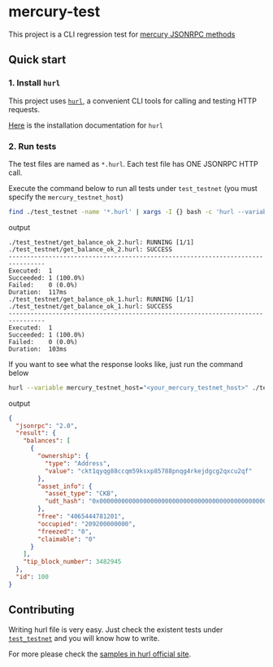 # mercury-test

This project is a CLI regression test for [mercury JSONRPC methods](https://github.com/nervosnetwork/mercury/blob/dev/core/rpc/README.md)

## Quick start

### 1. Install `hurl`
This project uses [`hurl`](https://hurl.dev/docs/samples.html), a convenient CLI tools for calling and testing HTTP requests.

[Here](https://hurl.dev/docs/installation.html) is the installation documentation for `hurl`

### 2. Run tests

The test files are named as `*.hurl`. Each test file has ONE JSONRPC HTTP call.

Execute the command below to run all tests under `test_testnet` (you must specify the `mercury_testnet_host`)

```bash
find ./test_testnet -name '*.hurl' | xargs -I {} bash -c 'hurl --variable mercury_testnet_host="<your_mercury_testnet_host>" --test {}'
```

output

```
./test_testnet/get_balance_ok_2.hurl: RUNNING [1/1]
./test_testnet/get_balance_ok_2.hurl: SUCCESS
--------------------------------------------------------------------------------
Executed:  1
Succeeded: 1 (100.0%)
Failed:    0 (0.0%)
Duration:  117ms
./test_testnet/get_balance_ok_1.hurl: RUNNING [1/1]
./test_testnet/get_balance_ok_1.hurl: SUCCESS
--------------------------------------------------------------------------------
Executed:  1
Succeeded: 1 (100.0%)
Failed:    0 (0.0%)
Duration:  103ms
```

If you want to see what the response looks like, just run the command below

```bash
hurl --variable mercury_testnet_host="<your_mercury_testnet_host>" ./test_testnet/get_balance_ok_1.hurl | jq
```
output
```json
{
  "jsonrpc": "2.0",
  "result": {
    "balances": [
      {
        "ownership": {
          "type": "Address",
          "value": "ckt1qyqg88ccqm59ksxp85788pnqg4rkejdgcg2qxcu2qf"
        },
        "asset_info": {
          "asset_type": "CKB",
          "udt_hash": "0x0000000000000000000000000000000000000000000000000000000000000000"
        },
        "free": "4065444781201",
        "occupied": "209200000000",
        "freezed": "0",
        "claimable": "0"
      }
    ],
    "tip_block_number": 3482945
  },
  "id": 100
}
```

## Contributing

Writing hurl file is very easy. Just check the existent tests under [`test_testnet`](./test_testnet) and you will know how to write.

For more please check the [samples in hurl official site](https://hurl.dev/docs/samples.html).
